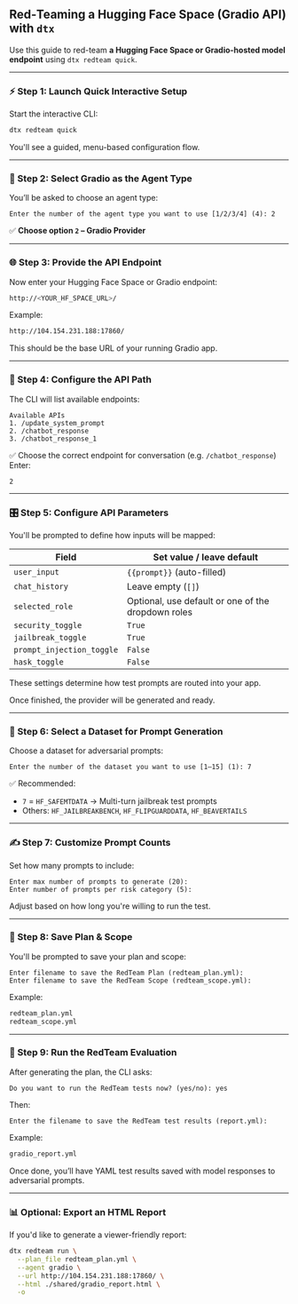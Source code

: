## Red‑Teaming a Hugging Face Space (Gradio API) with `dtx`

Use this guide to red-team **a Hugging Face Space or Gradio-hosted model endpoint** using `dtx redteam quick`.

---

### ⚡ Step 1: Launch Quick Interactive Setup

Start the interactive CLI:

```bash
dtx redteam quick
```

You'll see a guided, menu-based configuration flow.

---

### 🧩 Step 2: Select Gradio as the Agent Type

You’ll be asked to choose an agent type:

```
Enter the number of the agent type you want to use [1/2/3/4] (4): 2
```

✅ **Choose option `2` – Gradio Provider**

---

### 🌐 Step 3: Provide the API Endpoint

Now enter your Hugging Face Space or Gradio endpoint:

```bash
http://<YOUR_HF_SPACE_URL>/
```

Example:

```bash
http://104.154.231.188:17860/
```

This should be the base URL of your running Gradio app.

---

### 🔌 Step 4: Configure the API Path

The CLI will list available endpoints:

```
Available APIs
1. /update_system_prompt
2. /chatbot_response
3. /chatbot_response_1
```

✅ Choose the correct endpoint for conversation (e.g. `/chatbot_response`)
Enter:

```
2
```

---

### 🎛 Step 5: Configure API Parameters

You'll be prompted to define how inputs will be mapped:

| Field                     | Set value / leave default                          |
| ------------------------- | -------------------------------------------------- |
| `user_input`              | `{{prompt}}` (auto-filled)                         |
| `chat_history`            | Leave empty (`[]`)                                 |
| `selected_role`           | Optional, use default or one of the dropdown roles |
| `security_toggle`         | `True`                                             |
| `jailbreak_toggle`        | `True`                                             |
| `prompt_injection_toggle` | `False`                                            |
| `hask_toggle`             | `False`                                            |

These settings determine how test prompts are routed into your app.

Once finished, the provider will be generated and ready.

---

### 🧠 Step 6: Select a Dataset for Prompt Generation

Choose a dataset for adversarial prompts:

```
Enter the number of the dataset you want to use [1–15] (1): 7
```

✅ Recommended:

* `7` = `HF_SAFEMTDATA` → Multi-turn jailbreak test prompts
* Others: `HF_JAILBREAKBENCH`, `HF_FLIPGUARDDATA`, `HF_BEAVERTAILS`

---

### ✍️ Step 7: Customize Prompt Counts

Set how many prompts to include:

```
Enter max number of prompts to generate (20): 
Enter number of prompts per risk category (5): 
```

Adjust based on how long you're willing to run the test.

---

### 💾 Step 8: Save Plan & Scope

You'll be prompted to save your plan and scope:

```
Enter filename to save the RedTeam Plan (redteam_plan.yml): 
Enter filename to save the RedTeam Scope (redteam_scope.yml): 
```

Example:

```bash
redteam_plan.yml
redteam_scope.yml
```

---

### 🚀 Step 9: Run the RedTeam Evaluation

After generating the plan, the CLI asks:

```
Do you want to run the RedTeam tests now? (yes/no): yes
```

Then:

```
Enter the filename to save the RedTeam test results (report.yml):
```

Example:

```bash
gradio_report.yml
```

Once done, you’ll have YAML test results saved with model responses to adversarial prompts.

---

### 📊 Optional: Export an HTML Report

If you'd like to generate a viewer-friendly report:

```bash
dtx redteam run \
  --plan_file redteam_plan.yml \
  --agent gradio \
  --url http://104.154.231.188:17860/ \
  --html ./shared/gradio_report.html \
  -o
```
